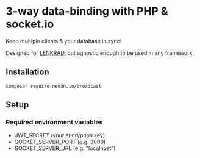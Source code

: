 # 3-way data-binding with PHP & socket.io

Keep multiple clients & your database in sync!

Designed for [LENKRAD](https://lenkrad.neoan3.rocks), but agnostic enough to be used in any framework.

## Installation

`composer require neoan.io/broadcast`

## Setup

### Required environment variables

- JWT_SECRET (your encryption key)
- SOCKET_SERVER_PORT (e.g. 3000)
- SOCKET_SERVER_URL (e.g. "localhost")